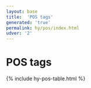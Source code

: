 ```yaml
---
layout: base
title:  'POS tags'
generated: 'true'
permalink: hy/pos/index.html
udver: '2'
---
```


# POS tags

{% include hy-pos-table.html %}
